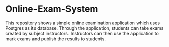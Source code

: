 # Online-Exam-System
This repository shows a simple online examination application which uses Postgres as its database. Through the application, students can take exams created by subject instructors. Instructors can then use the application to mark exams and publish the results to students.
